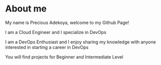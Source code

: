# About me

My name is Precious Adekoya, welcome to my Github Page!

I am a Cloud Engineer and I specialize in DevOps 

I am a DevOps Enthusiast and I enjoy sharing my knowledge with anyone interested in starting a career in DevOps 

You will find projects for Beginner and Intermediate Level
